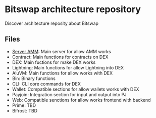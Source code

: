 # Bitswap architecture repository

Discover architecture reposity about Bitswap

## Files

- [Server AMM](https://github.com/BitSwap-BiFi/Bitswap-core/tree/main/server/amm): Main server for allow AMM works
- Contract: Main functions for contracts on DEX
- DEX: Main fuctions for make DEX works
- Lightning: Main functions for allow Lightning into DEX
- AluVM: Main functions for allow works with DEX
- Bin: Binary functions
- CLI: CLI core commands for DEX
- Wallet: Compatible sections for allow wallets works with DEX
- Payjoin: Integration section for input and output into PJ
- Web: Compatible senctions for allow works frontend with backend
- Prime: TBD
- Bifrost: TBD
